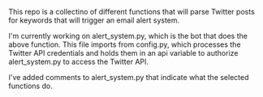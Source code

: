 This repo is a collectino of different functions that will parse Twitter posts for keywords that will trigger an email alert system.

I'm currently working on alert_system.py, which is the bot that does the above function. This file imports from config.py, which processes the Twitter API credentials and holds them in an api variable to authorize alert_system.py to access the Twitter API.

I've added comments to alert_system.py that indicate what the selected functions do. 